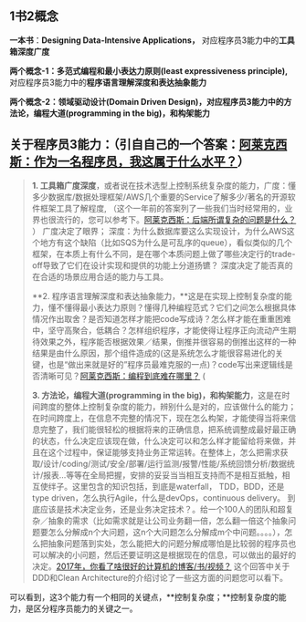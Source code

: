 ## 1书2概念

**一本书**：**Designing Data-Intensive Applications，** 对应程序员3能力中的**工具箱深度广度**

**两个概念-1：多范式编程和最小表达力原则(least expressiveness principle),** 对应程序员3能力中的**程序语言理解深度和表达抽象能力**

**两个概念-2：领域驱动设计(Domain Driven Design)，**对应程序员3能力中的**方法论，编程大道(programming in the big)，和构架能力**



## **关于程序员3能力**：（引自自己的一个答案：[阿莱克西斯：作为一名程序员，我这属于什么水平？](https://www.zhihu.com/question/264728220/answer/285385281)）

> **1. 工具箱广度深度**，或者说在技术选型上控制系统复杂度的能力，广度：懂多少数据库/数据处理框架/AWS几个重要的Service了解多少/著名的开源软件框架工具了解程度, （这个一年前的答案列了一些我们当时经常用的，业界也很流行的，您可以参考下。[阿莱克西斯：后端所谓复杂的问题是什么？](https://www.zhihu.com/question/40629707/answer/109764896) ） 广度决定了眼界； 深度：为什么数据库要这么实现设计，为什么AWS这个地方有这个缺陷（比如SQS为什么是可乱序的queue），看似类似的几个框架，在本质上有什么不同，是在哪个本质问题上做了哪些决定行的trade-off导致了它们在设计实现和提供的功能上分道扬镳？ 深度决定了能否真的在合适的场景应用合适的能力与工具。
>
> **2. 程序语言理解深度和表达抽象能力，**这是在实现上控制复杂度的能力，懂不懂得最小表达力原则？懂得几种编程范式？它们之间怎么根据具体情况作出取舍？是否知道怎样才能把code写成诗？怎么样才能在重重困难中，坚守高聚合，低耦合？怎样组织程序，才能使得让程序正向流动产生期待效果之外，程序能否根据效果／结果，倒推并很容易的倒推出这样的一种结果是由什么原因，那个组件造成的(这是系统怎么才能很容易进化的关键，也是“做出来就是好的”程序员最难克服的一点)？code写出来逻辑线是否清晰可见？[阿莱克西斯：编程到底难在哪里？](https://www.zhihu.com/question/22508677/answer/276595266) (
>
> 
> **3. 方法论，编程大道(programming in the big)，和构架能力**，这是在时间跨度的整体上控制复杂度的能力，辨别什么是对的，应该做什么的能力；在时间跨度上，在信息不完整的情况下，现在怎么构架，才能使得当将来信息完整了，我们能很轻松的根据将来的正确信息，把系统调整成最好最正确的状态，什么决定应该现在做，什么决定可以和怎么样才能留给将来做，并且在这个过程中，保证能够支持业务正常运转。在整体上，怎么把需求获取/设计/coding/测试/安全/部署/运行监测/报警/性能/系统回馈分析/数据统计/报表…等等在全局把握，安排的妥妥当当相互支持而不是相互抵触，相互使绊子。这里包含的知识包括，到底是waterfall， TDD，BDD，还是type driven，怎么执行Agile，什么是devOps，continuous delivery。 到底应该是技术决定业务，还是业务决定技术？。给一个100人的团队和超复杂／抽象的需求（比如需求就是让公司业务翻一倍，怎么翻一倍这个抽象问题要怎么分解成n个大问题，这n个大问题怎么分解成m个中问题。。。。），怎么把抽象问题落到实处，怎么能把大的问题分解成哪怕是比较弱的程序员也可以解决的小问题，然后还要证明这是根据现在的信息，可以做出的最好的决定。[2017年，你看了啥很好的计算机的博客/书/视频？](https://www.zhihu.com/question/263874795) 这个回答中关于DDD和Clean Architecture的介绍讨论了一些这方面的问题您可以看下。

可以看到，这3个能力有一个相同的关键点，**控制复杂度；**控制复杂度的能力，是区分程序员能力的关键之一。